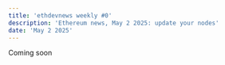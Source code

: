 ```yaml
---
title: 'ethdevnews weekly #0'
description: 'Ethereum news, May 2 2025: update your nodes'
date: 'May 2 2025'
---
```


Coming soon
